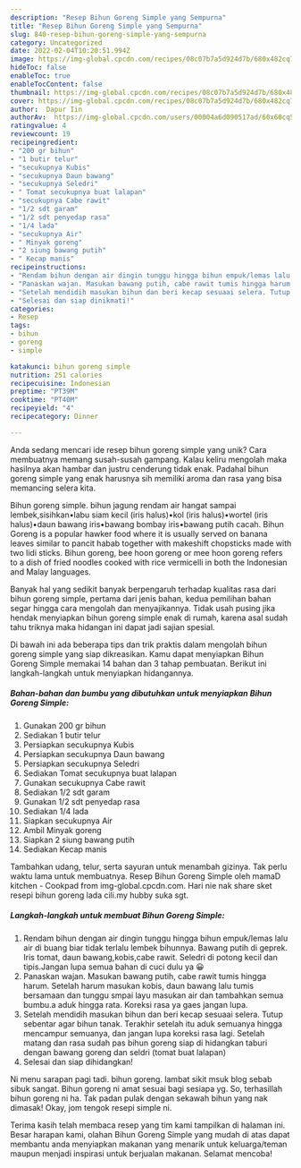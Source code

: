 ```yaml
---
description: "Resep Bihun Goreng Simple yang Sempurna"
title: "Resep Bihun Goreng Simple yang Sempurna"
slug: 840-resep-bihun-goreng-simple-yang-sempurna
category: Uncategorized
date: 2022-02-04T10:20:51.994Z
image: https://img-global.cpcdn.com/recipes/08c07b7a5d924d7b/680x482cq70/bihun-goreng-simple-foto-resep-utama.jpg
hideToc: false
enableToc: true
enableTocContent: false
thumbnail: https://img-global.cpcdn.com/recipes/08c07b7a5d924d7b/680x482cq70/bihun-goreng-simple-foto-resep-utama.jpg
cover: https://img-global.cpcdn.com/recipes/08c07b7a5d924d7b/680x482cq70/bihun-goreng-simple-foto-resep-utama.jpg
author:  Dapur Iin
authorAv:  https://img-global.cpcdn.com/users/00004a6d090517ad/60x60cq50/avatar.jpg
ratingvalue: 4
reviewcount: 19
recipeingredient:
- "200 gr bihun"
- "1 butir telur"
- "secukupnya Kubis"
- "secukupnya Daun bawang"
- "secukupnya Seledri"
- " Tomat secukupnya buat lalapan"
- "secukupnya Cabe rawit"
- "1/2 sdt garam"
- "1/2 sdt penyedap rasa"
- "1/4 lada"
- "secukupnya Air"
- " Minyak goreng"
- "2 siung bawang putih"
- " Kecap manis"
recipeinstructions:
- "Rendam bihun dengan air dingin tunggu hingga bihun empuk/lemas lalu air di buang biar tidak terlalu lembek bihunnya. Bawang putih di geprek. Iris tomat, daun bawang,kobis,cabe rawit. Seledri di potong kecil dan tipis.Jangan lupa semua bahan di cuci dulu ya 😀"
- "Panaskan wajan. Masukan bawang putih, cabe rawit tumis hingga harum. Setelah harum masukan kobis, daun bawang lalu tumis bersamaan dan tunggu smpai layu masukan air dan tambahkan semua bumbu.a aduk hingga rata. Koreksi rasa ya gaes jangan lupa."
- "Setelah mendidih masukan bihun dan beri kecap sesuaai selera. Tutup sebentar agar bihun tanak. Terakhir setelah itu aduk semuanya hingga mencampur semuanya, dan jangan lupa koreksi rasa lagi. Setelah matang dan rasa sudah pas bihun goreng siap di hidangkan taburi dengan bawang goreng dan seldri (tomat buat lalapan)"
- "Selesai dan siap dinikmati!"
categories:
- Resep
tags:
- bihun
- goreng
- simple

katakunci: bihun goreng simple 
nutrition: 251 calories
recipecuisine: Indonesian
preptime: "PT39M"
cooktime: "PT40M"
recipeyield: "4"
recipecategory: Dinner

---
```



Anda sedang mencari ide resep bihun goreng simple yang unik? Cara membuatnya memang susah-susah gampang. Kalau keliru mengolah maka hasilnya akan hambar dan justru cenderung tidak enak. Padahal bihun goreng simple yang enak harusnya sih memiliki aroma dan rasa yang bisa memancing selera kita.


Bihun goreng simple. bihun jagung rendam air hangat sampai lembek,sisihkan•labu siam kecil (iris halus)•kol (iris halus)•wortel (iris halus)•daun bawang iris•bawang bombay iris•bawang putih cacah. Bihun Goreng is a popular hawker food where it is usually served on banana leaves similar to pancit habab together with makeshift chopsticks made with two lidi sticks. Bihun goreng, bee hoon goreng or mee hoon goreng refers to a dish of fried noodles cooked with rice vermicelli in both the Indonesian and Malay languages.

Banyak hal yang sedikit banyak berpengaruh terhadap kualitas rasa dari bihun goreng simple, pertama dari jenis bahan, kedua pemilihan bahan segar hingga cara mengolah dan menyajikannya. Tidak usah pusing jika hendak menyiapkan bihun goreng simple enak di rumah, karena asal sudah tahu triknya maka hidangan ini dapat jadi sajian spesial.


Di bawah ini ada beberapa tips dan trik praktis dalam mengolah bihun goreng simple yang siap dikreasikan. Kamu dapat menyiapkan Bihun Goreng Simple memakai 14 bahan dan 3 tahap pembuatan. Berikut ini langkah-langkah untuk menyiapkan hidangannya.

<!--inarticleads1-->

##### Bahan-bahan dan bumbu yang dibutuhkan untuk menyiapkan Bihun Goreng Simple:

1. Gunakan 200 gr bihun
1. Sediakan 1 butir telur
1. Persiapkan secukupnya Kubis
1. Persiapkan secukupnya Daun bawang
1. Persiapkan secukupnya Seledri
1. Sediakan  Tomat secukupnya buat lalapan
1. Gunakan secukupnya Cabe rawit
1. Sediakan 1/2 sdt garam
1. Gunakan 1/2 sdt penyedap rasa
1. Sediakan 1/4 lada
1. Siapkan secukupnya Air
1. Ambil  Minyak goreng
1. Siapkan 2 siung bawang putih
1. Sediakan  Kecap manis


Tambahkan udang, telur, serta sayuran untuk menambah gizinya. Tak perlu waktu lama untuk membuatnya. Resep Bihun Goreng Simple oleh mamaD kitchen - Cookpad from img-global.cpcdn.com. Hari nie nak share sket resepi bihun goreng lada cili.my hubby suka sgt. 

<!--inarticleads2-->

##### Langkah-langkah untuk membuat Bihun Goreng Simple:

1. Rendam bihun dengan air dingin tunggu hingga bihun empuk/lemas lalu air di buang biar tidak terlalu lembek bihunnya. Bawang putih di geprek. Iris tomat, daun bawang,kobis,cabe rawit. Seledri di potong kecil dan tipis.Jangan lupa semua bahan di cuci dulu ya 😀
1. Panaskan wajan. Masukan bawang putih, cabe rawit tumis hingga harum. Setelah harum masukan kobis, daun bawang lalu tumis bersamaan dan tunggu smpai layu masukan air dan tambahkan semua bumbu.a aduk hingga rata. Koreksi rasa ya gaes jangan lupa.
1. Setelah mendidih masukan bihun dan beri kecap sesuaai selera. Tutup sebentar agar bihun tanak. Terakhir setelah itu aduk semuanya hingga mencampur semuanya, dan jangan lupa koreksi rasa lagi. Setelah matang dan rasa sudah pas bihun goreng siap di hidangkan taburi dengan bawang goreng dan seldri (tomat buat lalapan)
1. Selesai dan siap dihidangkan!

Ni menu sarapan pagi tadi. bihun goreng. lambat sikit msuk blog sebab sibuk sangat. Bihun goreng ni amat sesuai bagi sesiapa yg. So, terhasillah bihun goreng ni ha. Tak padan pulak dengan sekawah bihun yang nak dimasak! Okay, jom tengok resepi simple ni. 

Terima kasih telah membaca resep yang tim kami tampilkan di halaman ini. Besar harapan kami, olahan Bihun Goreng Simple yang mudah di atas dapat membantu anda menyiapkan makanan yang menarik untuk keluarga/teman maupun menjadi inspirasi untuk berjualan makanan. Selamat mencoba!
